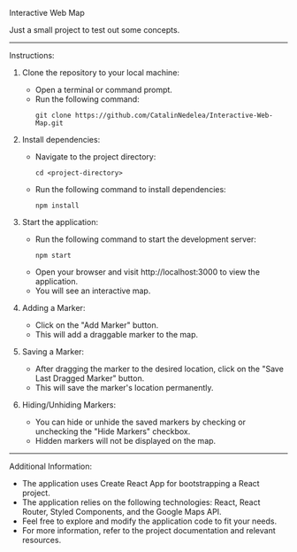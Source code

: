 Interactive Web Map

Just a small project to test out some concepts.

---

Instructions:

1. Clone the repository to your local machine:

   - Open a terminal or command prompt.
   - Run the following command:
     ```
     git clone https://github.com/CatalinNedelea/Interactive-Web-Map.git
     ```

2. Install dependencies:

   - Navigate to the project directory:
     ```
     cd <project-directory>
     ```
   - Run the following command to install dependencies:
     ```
     npm install
     ```

3. Start the application:

   - Run the following command to start the development server:
     ```
     npm start
     ```
   - Open your browser and visit http://localhost:3000 to view the application.
   - You will see an interactive map.

4. Adding a Marker:

   - Click on the "Add Marker" button.
   - This will add a draggable marker to the map.

5. Saving a Marker:

   - After dragging the marker to the desired location, click on the "Save Last Dragged Marker" button.
   - This will save the marker's location permanently.

6. Hiding/Unhiding Markers:
   - You can hide or unhide the saved markers by checking or unchecking the "Hide Markers" checkbox.
   - Hidden markers will not be displayed on the map.

---

Additional Information:

- The application uses Create React App for bootstrapping a React project.
- The application relies on the following technologies: React, React Router, Styled Components, and the Google Maps API.
- Feel free to explore and modify the application code to fit your needs.
- For more information, refer to the project documentation and relevant resources.
